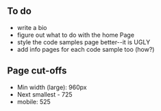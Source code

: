 ## To do
* write a bio
* figure out what to do with the home Page
* style the code samples page better--it is UGLY
* add info pages for each code sample too (how?)

## Page cut-offs

* Min width (large): 960px
* Next smallest - 725
* mobile: 525
